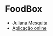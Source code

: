 # FoodBox

* <a href="https://github.com/JulianaMariaSousaMesquita/"> Juliana Mesquita</a>
* <a href="https://julianamariasousamesquita.github.io/FoodBox/"> Aplicação online</a>



